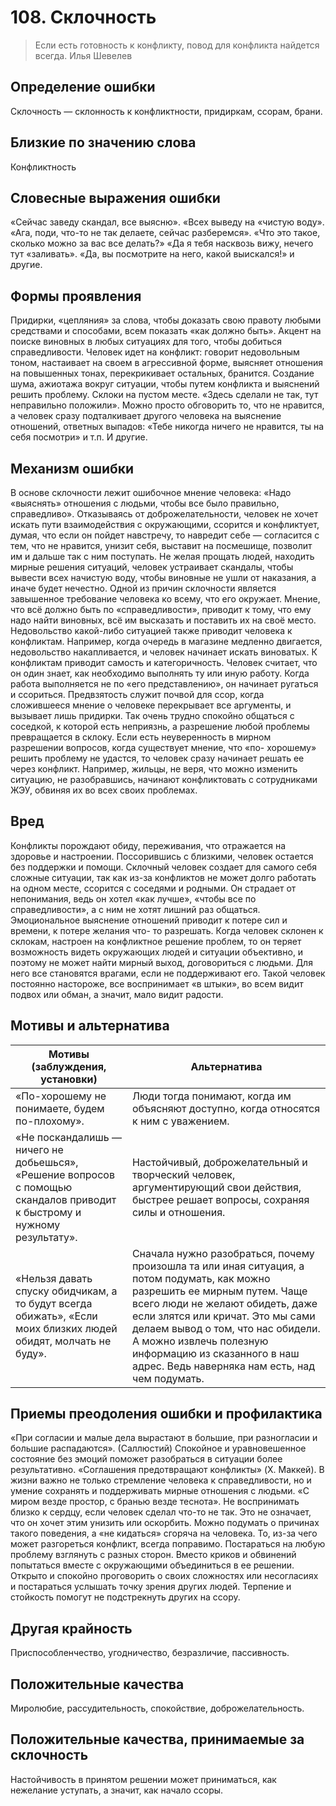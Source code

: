 # 108. Склочность
> Если есть готовность к конфликту, повод для конфликта найдется всегда.
Илья Шевелев

## Определение ошибки
Склочность — склонность к конфликтности, придиркам, ссорам, брани.

## Близкие по значению слова
Конфликтность

## Словесные выражения ошибки
«Сейчас заведу скандал, все выясню».
«Всех выведу на «чистую воду».
«Ага, поди, что-то не так делаете, сейчас разберемся».
«Что это такое, сколько можно за вас все делать?»
«Да я тебя насквозь вижу, нечего тут «заливать».
«Да, вы посмотрите на него, какой выискался!» и другие.

## Формы проявления
Придирки, «цепляния» за слова, чтобы доказать свою правоту любыми средствами и способами, всем показать «как должно быть».
Акцент на поиске виновных в любых ситуациях для того, чтобы добиться справедливости.
Человек идет на конфликт: говорит недовольным тоном, настаивает на своем в агрессивной форме, выясняет отношения на повышенных тонах, перекрикивает остальных, бранится.
Создание шума, ажиотажа вокруг ситуации, чтобы путем конфликта и выяснений решить проблему.
Склоки на пустом месте. «Здесь сделали не так, тут неправильно положили». Можно просто обговорить то, что не нравится, а человек сразу подталкивает другого человека на выяснение отношений, ответных выпадов: «Тебе никогда ничего не нравится, ты на себя посмотри» и т.п. И другие.

## Механизм ошибки
В основе склочности лежит ошибочное мнение человека: «Надо «выяснять» отношения с людьми, чтобы все было правильно, справедливо».
Отказываясь от доброжелательности, человек не хочет искать пути взаимодействия с окружающими, ссорится и конфликтует, думая, что если он пойдет навстречу, то навредит себе — согласится с тем, что не нравится, унизит себя, выставит на посмешище, позволит им и дальше так с ним поступать.
Не желая прощать людей, находить мирные решения ситуаций, человек устраивает скандалы, чтобы вывести всех начистую воду, чтобы виновные не ушли от наказания, а иначе будет нечестно.
Одной из причин склочности является завышенное требование человека ко всему, что его окружает. Мнение, что всё должно быть по «справедливости», приводит к тому, что ему надо найти виновных, всё им высказать и поставить их на своё место.
Недовольство какой-либо ситуацией также приводит человека к конфликтам. Например, когда очередь в магазине медленно двигается, недовольство накапливается, и человек начинает искать виноватых.
К конфликтам приводит самость и категоричность. Человек считает, что он один знает, как необходимо выполнять ту или иную работу. Когда работа выполняется не по «его представлению», он начинает ругаться и ссориться.
Предвзятость служит почвой для ссор, когда сложившееся мнение о человеке перекрывает все аргументы, и вызывает лишь придирки. Так очень трудно спокойно общаться с соседкой, к которой есть неприязнь, а разрешение любой проблемы превращается в склоку.
Если есть неуверенность в мирном разрешении вопросов, когда существует мнение, что «по- хорошему» решить проблему не удастся, то человек сразу начинает решать ее через конфликт. Например, жильцы, не веря, что можно изменить ситуацию, не разобравшись, начинают конфликтовать с сотрудниками ЖЭУ, обвиняя их во всех своих проблемах.

## Вред
Конфликты порождают обиду, переживания, что отражается на здоровье и настроении.
Поссорившись с близкими, человек остается без поддержки и помощи.
Склочный человек создает для самого себя сложные ситуации, так как из-за конфликтов не может долго работать на одном месте, ссорится с соседями и родными. Он страдает от непонимания, ведь он хотел «как лучше», «чтобы все по справедливости», а с ним не хотят лишний раз общаться.
Эмоциональное выяснение отношений приводит к потере сил и времени, к потере желания что- то разрешать.
Когда человек склонен к склокам, настроен на конфликтное решение проблем, то он теряет возможность видеть окружающих людей и ситуации объективно, и поэтому не может найти мирный выход, договориться с людьми. Для него все становятся врагами, если не поддерживают его.
Такой человек постоянно настороже, все воспринимает «в штыки», во всем видит подвох или обман, а значит, мало видит радости.

## Мотивы и альтернатива
Мотивы (заблуждения, установки) | Альтернатива
---|---
«По-хорошему не понимаете, будем по-плохому».	| Люди тогда понимают, когда им объясняют доступно, когда относятся к ним с уважением.
«Не поскандалишь — ничего не добьешься», «Решение вопросов с помощью скандалов приводит к быстрому и нужному результату».	| Настойчивый, доброжелательный и творческий человек, аргументирующий свои действия, быстрее решает вопросы, сохраняя силы и отношения.
«Нельзя давать спуску обидчикам, а то будут всегда обижать», «Если моих близких людей обидят, молчать не буду».	| Сначала нужно разобраться, почему произошла та или иная ситуация, а потом подумать, как можно разрешить ее мирным путем. Чаще всего люди не желают обидеть, даже если злятся или кричат. Это мы сами делаем вывод о том, что нас обидели. А можно извлечь полезную информацию из сказанного в наш адрес. Ведь наверняка нам есть, над чем подумать.

## Приемы преодоления ошибки и профилактика
«При согласии и малые дела вырастают в большие, при разногласии и большие распадаются». (Саллюстий)
Спокойное и уравновешенное состояние без эмоций поможет разобраться в ситуации более результативно.
«Соглашения предотвращают конфликты» (X. Маккей).
В жизни важно не только стремление человека к справедливости, но и умение сохранять и поддерживать мирные отношения с людьми. «С миром везде простор, с бранью везде теснота».
Не воспринимать близко к сердцу, если человек сделал что-то не так. Это не означает, что он хочет этим унизить или оскорбить. Можно подумать о причинах такого поведения, а «не кидаться» сгоряча на человека.
То, из-за чего может разгореться конфликт, всегда поправимо. Постараться на любую проблему взглянуть с разных сторон. Вместо криков и обвинений попытаться вместе с окружающими объединиться в ее решении.
Открыто и спокойно проговорить о своих сложностях или несогласиях и постараться услышать точку зрения других людей.
Терпение и стойкость помогут не подстрекнуть других на ссору.

## Другая крайность
Приспособленчество, угодничество, безразличие, пассивность.

## Положительные качества
Миролюбие, рассудительность, спокойствие, доброжелательность.

## Положительные качества, принимаемые за склочность
Настойчивость в принятом решении может приниматься, как нежелание уступать, а значит, как начало ссоры. 
